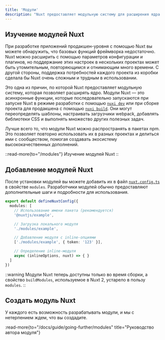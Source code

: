 ```yaml
---
title: 'Модули'
description: "Nuxt предоставляет модульную систему для расширения ядра фреймворка и упрощения интеграции."
---
```


## Изучение модулей Nuxt

При разработке приложений продакшен-уровня с помощью Nuxt вы можете обнаружить, что базовых функций фреймворка недостаточно. Nuxt можно расширить с помощью параметров конфигурации и плагинов, но поддержание этих настроек в нескольких проектах может быть утомительным, повторяющимся и отнимающим много времени. С другой стороны, поддержка потребностей каждого проекта из коробки сделала бы Nuxt очень сложным и трудным в использовании.

Это одна из причин, по которой Nuxt предоставляет модульную систему, которая позволяет расширять ядро. Модули Nuxt — это асинхронные функции, которые последовательно запускаются при запуске Nuxt в режиме разработки с помощью [`nuxi dev`](/docs/api/commands/dev) или при сборке проекта для продакшена с помощью [`nuxi build`](/docs/api/commands/build). Они могут переопределять шаблоны, настраивать загрузчики webpack, добавлять библиотеки CSS и выполнять множество других полезных задач.

Лучше всего то, что модули Nuxt можно распространять в пакетах npm. Это позволяет повторно использовать их в разных проектах и ​​делиться ими с сообществом, помогая создавать экосистему высококачественных дополнений.

::read-more{to="/modules"}
Изучение модулей Nuxt
::

## Добавление модулей Nuxt

После установки модулей вы можете добавить их в файл [`nuxt.config.ts`](/docs/guide/directory-structure/nuxt-config) в свойстве `modules`. Разработчики модулей обычно предоставляют дополнительные шаги и подробности для использования.

```ts twoslash [nuxt.config.ts]
export default defineNuxtConfig({
  modules: [
    // Использование имени пакета (рекомендуется)
    '@nuxtjs/example',

    // Загрузка локального модуля
    './modules/example',

    // Добавление модуля с inline-опциями
    ['./modules/example', { token: '123' }],

    // Определение inline-модуля
    async (inlineOptions, nuxt) => { }
  ]
})
```

::warning
Модули Nuxt теперь доступны только во время сборки, а свойство `buildModules`, используемое в Nuxt 2, устарело в пользу `modules`.
::

## Создать модуль Nuxt

У каждого есть возможность разрабатывать модули, и мы с нетерпением ждем, что вы создадите.

:read-more{to="/docs/guide/going-further/modules" title="Руководство автора модуля"}
